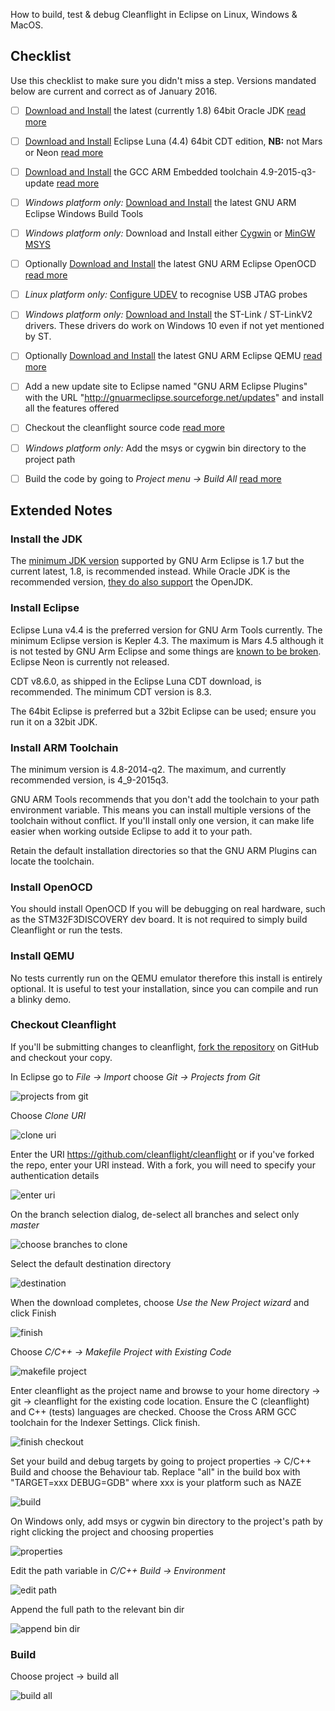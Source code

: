 How to build, test & debug Cleanflight in Eclipse on Linux, Windows & MacOS.

## Checklist

Use this checklist to make sure you didn't miss a step. Versions mandated below are current and correct as of January 2016.

- [ ] [Download and Install](http://www.oracle.com/technetwork/java/javase/downloads/jdk8-downloads-2133151.html) the latest (currently 1.8) 64bit Oracle JDK [read more](#install-the-jdk)
- [ ] [Download and Install](https://eclipse.org/downloads/packages/eclipse-ide-cc-developers/lunasr2) Eclipse Luna (4.4) 64bit CDT edition, **NB:** not Mars or Neon [read more](#install-eclipse)
- [ ] [Download and Install](https://launchpad.net/gcc-arm-embedded/4.9/4.9-2015-q3-update) the GCC ARM Embedded toolchain 4.9-2015-q3-update [read more](#install-arm-toolchain)
 - [ ] *Windows platform only:* [Download and Install](https://github.com/gnuarmeclipse/windows-build-tools/releases) the latest GNU ARM Eclipse Windows Build Tools
 - [ ] *Windows platform only:* Download and Install either [Cygwin](http://cygwin.com/install.html) or [MinGW MSYS](http://sourceforge.net/projects/mingw/files/latest/download)
- [ ] Optionally [Download and Install](https://github.com/gnuarmeclipse/openocd/releases) the latest GNU ARM Eclipse OpenOCD [read more](#install-openocd)
 - [ ] *Linux platform only:* [Configure UDEV](http://gnuarmeclipse.github.io/openocd/install/#udev) to recognise USB JTAG probes
 - [ ] *Windows platform only:* [Download and Install](http://www.st.com/web/en/catalog/tools/FM147/SC1887/PF260219) the ST-Link / ST-LinkV2 drivers. These drivers do work on Windows 10 even if not yet mentioned by ST.
- [ ] Optionally [Download and Install](https://github.com/gnuarmeclipse/qemu/releases) the latest GNU ARM Eclipse QEMU [read more](#install-qemu)
- [ ] Add a new update site to Eclipse named "GNU ARM Eclipse Plugins" with the URL "http://gnuarmeclipse.sourceforge.net/updates" and install all the features offered

- [ ] Checkout the cleanflight source code [read more](#checkout-cleanflight)
 - [ ] *Windows platform only:* Add the msys or cygwin bin directory to the project path
- [ ] Build the code by going to *Project menu -> Build All* [read more](#build)

## Extended Notes

### Install the JDK

The [minimum JDK version](http://gnuarmeclipse.github.io/plugins/install/#java) supported by GNU Arm Eclipse is 1.7 but the current latest, 1.8, is recommended instead. While Oracle JDK is the recommended version, [they do also support](http://gnuarmeclipse.github.io/plugins/install/#java) the OpenJDK.

### Install Eclipse

Eclipse Luna v4.4 is the preferred version for GNU Arm Tools currently. The minimum Eclipse version is Kepler 4.3. The maximum is Mars 4.5 although it is not tested by GNU Arm Eclipse and some things are [known to be broken](http://gnuarmeclipse.github.io/plugins/install/#eclipse--cdt). Eclipse Neon is currently not released.

CDT v8.6.0, as shipped in the Eclipse Luna CDT download, is recommended. The minimum CDT version is 8.3.

The 64bit Eclipse is preferred but a 32bit Eclipse can be used; ensure you run it on a 32bit JDK.

### Install ARM Toolchain

The minimum version is 4.8-2014-q2. The maximum, and currently recommended version, is 4_9-2015q3.

GNU ARM Tools recommends that you don't add the toolchain to your path environment variable. This means you can install multiple versions of the toolchain without conflict. If you'll install only one version, it can make life easier when working outside Eclipse to add it to your path.

Retain the default installation directories so that the GNU ARM Plugins can locate the toolchain.

### Install OpenOCD

You should install OpenOCD If you will be debugging on real hardware, such as the STM32F3DISCOVERY dev board. It is not required to simply build Cleanflight or run the tests.

### Install QEMU

No tests currently run on the QEMU emulator therefore this install is entirely optional. It is useful to test your installation, since you can compile and run a blinky demo.

### Checkout Cleanflight

If you'll be submitting changes to cleanflight, [fork the repository](https://help.github.com/articles/fork-a-repo/) on GitHub and checkout your copy.

In Eclipse go to *File -> Import* choose *Git -> Projects from Git*

![projects from git](assets/building-in-eclipse/checkout-cleanflight-001.PNG)

Choose *Clone URI*

![clone uri](assets/building-in-eclipse/checkout-cleanflight-002.PNG)

Enter the URI https://github.com/cleanflight/cleanflight or if you've forked the repo, enter your URI instead. With a fork, you will need to specify your authentication details

![enter uri](assets/building-in-eclipse/checkout-cleanflight-003.PNG)

On the branch selection dialog, de-select all branches and select only *master*

![choose branches to clone](assets/building-in-eclipse/checkout-cleanflight-004.PNG)

Select the default destination directory

![destination](assets/building-in-eclipse/checkout-cleanflight-005.PNG)

When the download completes, choose *Use the New Project wizard* and click Finish

![finish](assets/building-in-eclipse/checkout-cleanflight-006.PNG)

Choose *C/C++ -> Makefile Project with Existing Code*

![makefile project](assets/building-in-eclipse/checkout-cleanflight-007.PNG)

Enter cleanflight as the project name and browse to your home directory -> git -> cleanflight for the existing code location. Ensure the C (cleanflight) and C++ (tests) languages are checked. Choose the Cross ARM GCC toolchain for the Indexer Settings. Click finish.

![finish checkout](assets/building-in-eclipse/checkout-cleanflight-008.PNG)

Set your build and debug targets by going to project properties -> C/C++ Build and choose the Behaviour tab. Replace "all" in the build box with "TARGET=xxx DEBUG=GDB" where xxx is your platform such as NAZE

![build](assets/building-in-eclipse/checkout-cleanflight-012.PNG)

On Windows only, add msys or cygwin bin directory to the project's path by right clicking the project and choosing properties

![properties](assets/building-in-eclipse/checkout-cleanflight-009.PNG)

Edit the path variable in *C/C++ Build -> Environment*

![edit path](assets/building-in-eclipse/checkout-cleanflight-010.PNG)

Append the full path to the relevant bin dir

![append bin dir](assets/building-in-eclipse/checkout-cleanflight-011.PNG)

### Build

Choose project -> build all

![build all](assets/building-in-eclipse/checkout-cleanflight-013.PNG)
